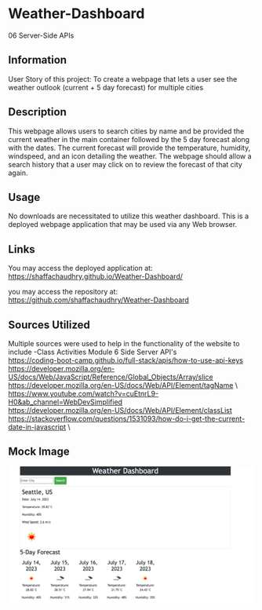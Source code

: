 # Weather-Dashboard
06 Server-Side APIs

## Information
User Story of this project: 
To create a webpage that lets a user see the weather outlook (current + 5 day forecast) for multiple cities

## Description
This webpage allows users to search cities by name and be provided the current weather in the main container followed by the 5 day forecast along with the dates. The current forecast will provide the temperature, humidity, windspeed, and an icon detailing the weather. The webpage should allow a search history that a user may click on to review the forecast of that city again. 


## Usage 
No downloads are necessitated to utilize this weather dashboard. This is a deployed webpage application that may be used via any Web browser. 

## Links
You may access the deployed application at: 
https://shaffachaudhry.github.io/Weather-Dashboard/

you may access the repository at: 
https://github.com/shaffachaudhry/Weather-Dashboard

## Sources Utilized 
Multiple sources were used to help in the functionality of the website to include 
-Class Activities Module 6 Side Server API's\
https://coding-boot-camp.github.io/full-stack/apis/how-to-use-api-keys \
https://developer.mozilla.org/en-US/docs/Web/JavaScript/Reference/Global_Objects/Array/slice \
https://developer.mozilla.org/en-US/docs/Web/API/Element/tagName \ 
https://www.youtube.com/watch?v=cuEtnrL9-H0&ab_channel=WebDevSimplified \
https://developer.mozilla.org/en-US/docs/Web/API/Element/classList \
https://stackoverflow.com/questions/1531093/how-do-i-get-the-current-date-in-javascript \

## Mock Image
![ A mock-up of the webpage](./assets/mock-up.png)